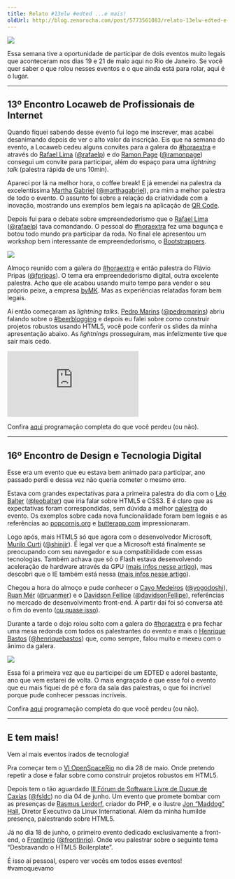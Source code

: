 ```yaml
---
title: Relato #13elw #edted ...e mais!
oldUrl: http://blog.zenorocha.com/post/5773561083/relato-13elw-edted-e-mais
---
```


<p><img src="http://media.tumblr.com/tumblr_lljn2ySmfT1qe3219.png"/></p>

<p>Essa semana tive a oportunidade de participar de dois eventos muito legais que aconteceram nos dias 19 e 21 de maio aqui no Rio de Janeiro. Se você quer saber o que rolou nesses eventos e o que ainda está para rolar, aqui é o lugar.</p>

<!-- more -->

<hr><h2>13º Encontro Locaweb de Profissionais de Internet</h2>

<p>Quando fiquei sabendo desse evento fui logo me inscrever, mas acabei desanimando depois de ver o alto valor da inscrição. Eis que na semana do evento, a Locaweb cedeu alguns convites para a galera do <a href="http://horaextra.org" target="_blank">#horaextra</a> e através do <a href="http://rafael.adm.br/" target="_blank">Rafael Lima</a> (<a href="http://twitter.com/rafaelp" target="_blank">@rafaelp</a>) e do <a href="http://ramonpage.com/" target="_blank">Ramon Page</a> (<a href="http://twitter.com/ramonpage" target="_blank">@ramonpage</a>) consegui um convite para participar, além do espaço para uma <em>lightning talk</em> (palestra rápida de uns 10min).</p>

<p>Apareci por lá na melhor hora, o coffee break! E já emendei na palestra da excelentíssima <a href="http://www.martha.com.br/" target="_blank">Martha Gabriel</a> (<a href="http://twitter.com/marthagabriel" target="_blank">@marthagabriel</a>), pra mim a melhor palestra de todo o evento. O assunto foi sobre a relação da criatividade com a inovação, mostrando uns exemplos  bem legais na aplicação de <a href="http://pt.wikipedia.org/wiki/C%C3%B3digo_QR" target="_blank">QR Code</a>.</p>

<p>Depois fui para o debate sobre empreendedorismo que o <a href="http://rafael.adm.br/" target="_blank">Rafael Lima</a> (<a href="http://twitter.com/rafaelp" target="_blank">@rafaelp</a>) tava comandando. O pessoal do <a href="http://horaextra.org" target="_blank">#horaextra</a> fez uma bagunça e botou todo mundo pra participar da roda. No final ele apresentou um workshop bem interessante de empreendedorismo, o <a href="http://www.bootstrappers.com.br/workshop/" target="_blank">Bootstrappers</a>.</p>

<p><img src="http://media.tumblr.com/tumblr_lmcj2yFD4E1qe3219.jpg"/></p>

<p>Almoço reunido com a galera do  <a href="http://horaextra.org" target="_blank">#horaextra</a> e então palestra do Flávio Pripas (<a href="http://twitter.com/#!/fpripas" target="_blank">@fpripas</a>). O tema era empreendedorismo digital, outra excelente palestra. Acho que ele acabou usando muito tempo para vender o seu próprio peixe, a empresa <a href="http://www.bymk.com.br/" target="_blank">byMK</a>. Mas as experiências relatadas foram bem legais.</p>

<p>Aí então começaram as <em>lightning talks</em>. <a href="http://pedromarins.com/" target="_blank">Pedro Marins</a> (<a href="http://twitter.com/#!/pedromarins" target="_blank">@pedromarins</a>) abriu falando sobre o <a href="http://beerblogging.org" target="_blank">#beerblogging</a> e depois eu falei sobre como construir projetos robustos usando HTML5, você pode conferir os slides da minha apresentação abaixo. As <em>lightnings</em> prosseguiram, mas infelizmente tive que sair mais cedo.</p>

<div class="video-wrap">
  <iframe src="http://www.slideshare.net/slideshow/embed_code/8032838" frameborder="0" allowfullscreen="true">
  </iframe>
</div>

<p>Confira <a href="http://www.locaweb.com.br/encontro/programacao.html" target="_blank">aqui</a> programação completa do que você perdeu (ou não).</p>

<hr><h2>16º Encontro de Design e Tecnologia Digital</h2>

<p>Esse era um evento que eu estava bem animado para participar, ano passado perdi e dessa vez não queria cometer o mesmo erro.</p>

<p>Estava com grandes expectativas para a primeira palestra do dia com o <a href="http://leobalter.net/" target="_blank">Léo Balter</a> (<a href="http://twitter.com/leobalter" target="_blank">@leobalter</a>) que iria falar sobre HTML5 e CSS3. E é claro que as expectativas foram correspondidas, sem dúvida a melhor <a href="http://www.slideshare.net/leobalter/realize-mais-com-html-5-e-css-3-16-edted-rj" target="_blank">palestra</a> do evento. Os exemplos sobre cada nova funcionalidade foram bem legais e as referências ao <a href="http://popcornjs.org" target="_blank">popcornjs.org</a> e <a href="http://butterapp.com" target="_blank">butterapp.com</a> impressionaram.</p>

<p>Logo após, mais HTML5&#160;só que agora com o desenvolvedor Microsoft, <a href="http://coding4windows.wordpress.com/" target="_blank">Murilo Curti</a> (<a href="http://twitter.com/#!/Shinjir" target="_blank">@shinjir</a>). É legal ver que a Microsoft está finalmente se preocupando com seu navegador e sua compatibilidade com essas tecnologias. Também achava que só o Flash estava desenvolvendo aceleração de hardware através da GPU (<a href="http://www.dotinga.com/2011/03/woooohooo-flash-molehill-gpu-accelerated-3d/" target="_blank">mais infos nesse artigo</a>), mas descobri que o IE também está nessa (<a href="http://www.engadget.com/2009/11/20/internet-explorer-9-to-sport-gpu-acceleration-and-html5-support/" target="_blank">mais infos nesse artigo</a>).</p>

<p>Chegou a hora do almoço e pude conhecer o <a href="http://www.yogodoshi.com/blog" target="_blank">Cayo Medeiros</a> (<a href="http://twitter.com/yogodoshi" target="_blank"><span class="at-text">@yogodoshi</span></a>), <a href="http://ruanmer.com/" target="_blank">Ruan Mér</a> (<a href="http://twitter.com/ruanmer" target="_blank">@ruanmer</a>) e o <a href="http://fellipe.com" target="_blank">Davidson Fellipe</a> (<span class="tweet-user-name"><a title="davidson fellipe " href="http://twitter.com/davidsonFellipe" target="_blank">@davidsonFellipe</a></span>), referências no mercado de desenvolvimento front-end. A partir daí foi só conversa até o fim do evento (<a href="http://yfrog.com/gy9rarjj" target="_blank">ou quase isso</a>).</p>

<p>Durante a tarde o dojo rolou solto com a galera do <a href="http://horaextra.org" target="_blank">#horaextra</a> e pra fechar uma mesa redonda com todos os palestrantes do evento e mais o <a href="http://henriquebastos.net/" target="_blank">Henrique Bastos</a> (<a href="http://twitter.com/#!/henriquebastos" target="_blank">@henriquebastos</a>) que, como sempre, falou muito e mexeu com o ânimo da galera.</p>

<p><img src="http://media.tumblr.com/tumblr_lmcjt1LOeP1qe3219.jpg"/></p>

<p>Essa foi a primeira vez que eu participei de um EDTED e adorei bastante, ano que vem estarei de volta. O mais engraçado é que esse foi o evento que eu mais fiquei de pé e fora da sala das palestras, o que foi incrível porque pude conhecer pessoas incríveis.</p>

<p>Confira <a href="http://www.edted.com.br/edted-16/download/edted_16_programacao_rj_detalhada.pdf" target="_blank">aqui</a> programação completa do que você perdeu (ou não).</p>

<hr><h2>E tem mais!</h2>

<p>Vem aí mais eventos irados de tecnologia!</p>

<p>Pra começar tem o <a href="http://openspacerio.org/" target="_blank">VI OpenSpaceRio</a> no dia 28 de maio. Onde pretendo repetir a dose e falar sobre como construir projetos robustos em HTML5.</p>

<p>Depois tem o tão aguardado <a href="http://forumsoftwarelivre.com.br/2011/" target="_blank">III Fórum de Software Livre de Duque de Caxias</a> (<a href="http://twitter.com/#!/fsldc" target="_blank">@fsldc</a>) no dia 04 de junho. Um evento que promete bombar com as presenças de <a href="http://forumsoftwarelivre.com.br/2011/?q=rasmus-lerdorf" target="_blank">Rasmus Lerdorf</a>, criador do PHP, e o ilustre <a href="http://forumsoftwarelivre.com.br/2011/?q=node/16" target="_blank">Jon &#8220;Maddog&#8221; Hall</a>, Diretor Executivo da Linux International. Além da minha humilde presença, palestrando sobre HTML5.</p>

<p>Já no dia 18 de junho, o primeiro evento dedicado exclusivamente a front-end, o <a href="http://www.frontinrio.com.br/" target="_blank">FrontInrio</a> (<a href="http://twitter.com/#!/frontinrio" target="_blank">@frontinrio</a>). Onde vou palestrar sobre o seguinte tema &#8220;Desbravando o HTML5 Boilerplate&#8221;.</p>

<p>É isso aí pessoal, espero ver vocês em todos esses eventos! #vamoquevamo</p>

<script src="http://b.scorecardresearch.com/beacon.js?c1=7&amp;c2=7400849&amp;c3=1&amp;c4=&amp;c5=&amp;c6="></script><script src="http://b.scorecardresearch.com/beacon.js?c1=7&amp;c2=7400849&amp;c3=1&amp;c4=&amp;c5=&amp;c6="></script><script src="http://b.scorecardresearch.com/beacon.js?c1=7&amp;c2=7400849&amp;c3=1&amp;c4=&amp;c5=&amp;c6="></script><script src="http://b.scorecardresearch.com/beacon.js?c1=7&amp;c2=7400849&amp;c3=1&amp;c4=&amp;c5=&amp;c6="></script><script src="http://b.scorecardresearch.com/beacon.js?c1=7&amp;c2=7400849&amp;c3=1&amp;c4=&amp;c5=&amp;c6="></script><script src="http://b.scorecardresearch.com/beacon.js?c1=7&amp;c2=7400849&amp;c3=1&amp;c4=&amp;c5=&amp;c6="></script><script src="http://b.scorecardresearch.com/beacon.js?c1=7&amp;c2=7400849&amp;c3=1&amp;c4=&amp;c5=&amp;c6="></script>
